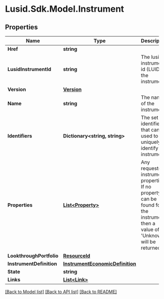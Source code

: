 
# Lusid.Sdk.Model.Instrument

## Properties

Name | Type | Description | Notes
------------ | ------------- | ------------- | -------------
**Href** | **string** |  | [optional] 
**LusidInstrumentId** | **string** | The lusid instrument id (LUID) of the instrument | [optional] 
**Version** | [**Version**](Version.md) |  | [optional] 
**Name** | **string** | The name of the instrument | [optional] 
**Identifiers** | **Dictionary&lt;string, string&gt;** | The set of identifiers that can be used to uniquely identify the instrument | [optional] 
**Properties** | [**List&lt;Property&gt;**](Property.md) | Any requested instrument properties. If no property can be found for the instrument, then  a value of &#39;Unknown&#39; will be returned | [optional] 
**LookthroughPortfolio** | [**ResourceId**](ResourceId.md) |  | [optional] 
**InstrumentDefinition** | [**InstrumentEconomicDefinition**](InstrumentEconomicDefinition.md) |  | [optional] 
**State** | **string** |  | 
**Links** | [**List&lt;Link&gt;**](Link.md) |  | [optional] 

[[Back to Model list]](../README.md#documentation-for-models)
[[Back to API list]](../README.md#documentation-for-api-endpoints)
[[Back to README]](../README.md)

